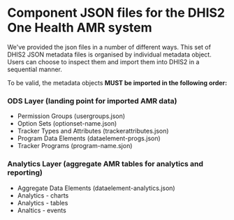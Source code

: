 # Component JSON files for the DHIS2 One Health AMR system

We've provided the json files in a number of different ways. This set of DHIS2 JSON metadata files is organised by individual metadata object. Users can choose to inspect them and import them into DHIS2 in a sequential manner.

To be valid, the metadata objects __MUST be imported in the following order:__
### ODS Layer (landing point for imported AMR data)
* Permission Groups (usergroups.json)
* Option Sets (optionset-name.json)
* Tracker Types and Attributes (trackerattributes.json)
* Program Data Elements (dataelement-progs.json)
* Tracker Programs (program-name.sjon)
### Analytics Layer (aggregate AMR tables for analytics and reporting)
* Aggregate Data Elements (dataelement-analytics.json)
* Analytics - charts
* Analytics - tables
* Analtics - events
